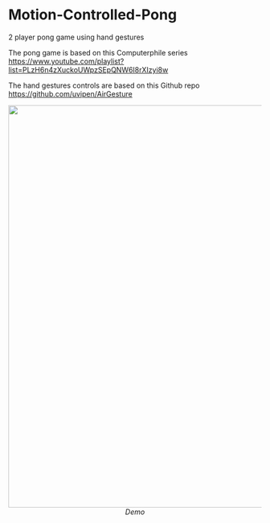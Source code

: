 # Motion-Controlled-Pong

2 player pong game using hand gestures

The pong game is based on this Computerphile series https://www.youtube.com/playlist?list=PLzH6n4zXuckoUWpzSEpQNW6I8rXIzyi8w

The hand gestures controls are based on this Github repo https://github.com/uvipen/AirGesture

<p align="center">
  <img src="pong.gif" width=800><br/>
  <i>Demo</i>
</p>
